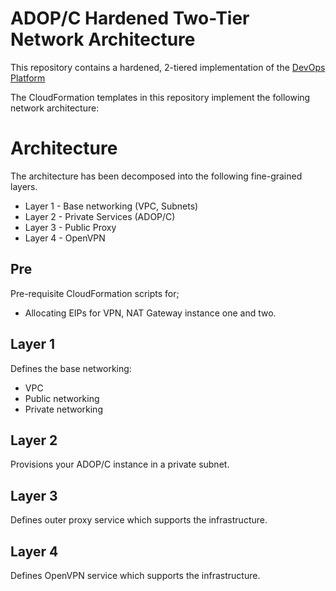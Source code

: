 # ADOP/C Hardened Two-Tier Network Architecture
This repository contains a hardened, 2-tiered implementation of the [DevOps Platform](https://github.com/Accenture/adop-docker-compose)

The CloudFormation templates in this repository implement the following network architecture:


# Architecture

The architecture has been decomposed into the following fine-grained layers.
 * Layer 1 - Base networking (VPC, Subnets)
 * Layer 2 - Private Services (ADOP/C)
 * Layer 3 - Public Proxy
 * Layer 4 - OpenVPN


## Pre

Pre-requisite CloudFormation scripts for;
  * Allocating EIPs for VPN, NAT Gateway instance one and two.

## Layer 1

Defines the base networking:
  * VPC
  * Public networking
  * Private networking

## Layer 2

Provisions your ADOP/C instance in a private subnet.

## Layer 3

Defines outer proxy service which supports the infrastructure.

## Layer 4

Defines OpenVPN service which supports the infrastructure.
